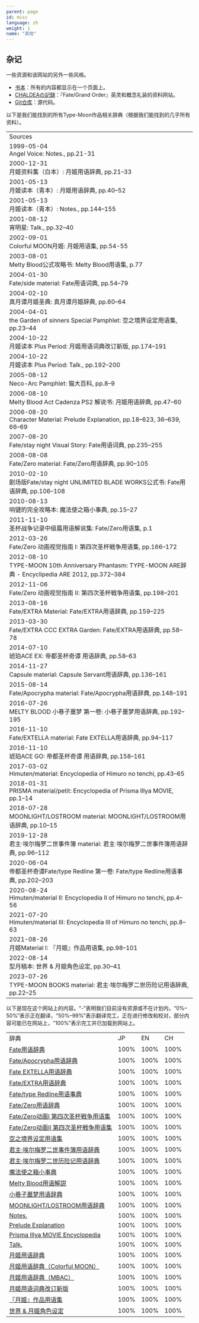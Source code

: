 ```yaml
---
parent: page
id: misc
language: zh
weight: 1
name: "其他"
---
```


## 杂记

一些资源和该网站的另外一些风格。

- <a href="../book/">书本</a>：所有的内容都显示在一个页面上。
- <a href="https://chaldea.tmdict.com/">CHALDEAの記録</a>：『Fate/Grand Order』英灵和概念礼装的资料网站。
- <a href="https://github.com/tmdict/tmdict/">Git仓库</a>：源代码。

以下是我们能找到的所有Type-Moon作品相关辞典（根据我们能找到的几乎所有资料）。

<table>
  <tr class="header">
    <td>Sources</td>
  </tr>
  <tr id="1999av">
    <td>1999-05-04<br /><span class="source">Angel Voice</span>: <span class="glossary">Notes.</span>, <span class="page">pp.21-31</span></td>
  </tr>
  <tr id="2000tdc">
    <td>2000-12-31<br /><span class="source">月姬资料集（白本）</span>: <span class="glossary">月姬用语辞典</span>, <span class="page">pp.21–33</span></td>
  </tr>
  <tr id="2001tdtd">
    <td>2001-05-13<br /><span class="source">月姬读本（青本）</span>: <span class="glossary">月姬用语辞典</span>, <span class="page">pp.40–52</span></td>
  </tr>
  <tr id="2001tdn">
    <td>2001-05-13<br /><span class="source">月姬读本（青本）</span>: <span class="glossary">Notes.</span>, <span class="page">pp.144–155</span></td>
  </tr>
  <tr id="2001ynm">
    <td>2001-08-12<br /><span class="source">宵明星</span>: <span class="glossary">Talk.</span>, <span class="page">pp.32–40</span></td>
  </tr>
  <tr id="2002cmt">
    <td>2002-09-01<br /><span class="source">Colorful MOON月姬</span>: <span class="glossary">月姬用语集</span>, <span class="page">pp.54-55</span></td>
  </tr>
  <tr id="2003mbosg">
    <td>2003-08-01<br /><span class="source">Melty Blood公式攻略书</span>: <span class="glossary">Melty Blood用语集</span>, <span class="page">p.77</span></td>
  </tr>
  <tr id="2004fsm">
    <td>2004-01-30<br /><span class="source">Fate/side material</span>: <span class="glossary">Fate用语词典</span>, <span class="page">pp.54–79</span></td>
  </tr>
  <tr id="2004sts">
    <td>2004-02-10<br /><span class="source">真月谭月姬圣典</span>: <span class="glossary">真月谭月姬辞典</span>, <span class="page">pp.60–64</span></td>
  </tr>
  <tr id="2004gssp">
    <td>2004-04-01<br /><span class="source">the Garden of sinners Special Pamphlet</span>: <span class="glossary">空之境界设定用语集</span>, <span class="page">pp.23–44</span></td>
  </tr>
  <tr id="2004tdpptdr">
    <td>2004-10-22<br /><span class="source">月姬读本 Plus Period</span>: <span class="glossary">月姬用语词典改订新版</span>, <span class="page">pp.174–191</span></td>
  </tr>
  <tr id="2004tdppt">
    <td>2004-10-22<br /><span class="source">月姬读本 Plus Period</span>: <span class="glossary">Talk.</span>, <span class="page">pp.192–200</span></td>
  </tr>
  <tr id="2005np">
    <td>2005-08-12<br /><span class="source">Neco-Arc Pamphlet</span>: <span class="glossary">猫大百科</span>, <span class="page">pp.8–9</span></td>
  </tr>
  <tr id="2006mbacpm">
    <td>2006-08-10<br /><span class="source">Melty Blood Act Cadenza PS2 解说书</span>: <span class="glossary">月姬用语辞典</span>, <span class="page">pp.47–60</span></td>
  </tr>
  <tr id="2006cm">
    <td>2006-08-20<br /><span class="source">Character Material</span>: <span class="glossary">Prelude Explanation</span>, <span class="page">pp.18–623, 36–639, 66–69</span></td>
  </tr>
  <tr id="2007fsnvs">
    <td>2007-08-20<br /><span class="source">Fate/stay night Visual Story</span>: <span class="glossary">Fate用语词典</span>, <span class="page">pp.235–255</span></td>
  </tr>
  <tr id="2008fzm">
    <td>2008-08-08<br /><span class="source">Fate/Zero material</span>: <span class="glossary">Fate/Zero用语辞典</span>, <span class="page">pp.90–105</span></td>
  </tr>
  <tr id="2010fsnubwfog">
    <td>2010-02-10<br /><span class="source">剧场版Fate/stay night UNLIMITED BLADE WORKS公式书</span>: <span class="glossary">Fate用语辞典</span>, <span class="page">pp.106–108</span></td>
  </tr>
  <tr id="2010hibichika">
    <td>2010-08-13<br /><span class="source">响键的完全攻略本</span>: <span class="glossary">魔法使之箱小事典</span>, <span class="page">pp.15–27</span></td>
  </tr>
  <tr id="2011rgwscgc">
    <td>2011-11-10<br /><span class="source">圣杯战争记录中级篇用语解说集</span>: <span class="glossary">Fate/Zero用语集</span>, <span class="page">p.1</span></td>
  </tr>
  <tr id="2012fzavg1">
    <td>2012-03-26<br /><span class="source">Fate/Zero 动画视觉指南 I</span>: <span class="glossary">第四次圣杯戦争用语集</span>, <span class="page">pp.166–172</span></td>
  </tr>
  <tr id="2012tmap">
    <td>2012-08-10<br /><span class="source">TYPE-MOON 10th Anniversary Phantasm</span>: <span class="glossary">TYPE-MOON ARE辞典 - Encyclipedia ARE 2012</span>, <span class="page">pp.372–384</span></td>
  </tr>
  <tr id="2012fzavg2">
    <td>2012-11-06<br /><span class="source">Fate/Zero 动画视觉指南 II</span>: <span class="glossary">第四次圣杯戦争用语集</span>, <span class="page">pp.198–201</span></td>
  </tr>
  <tr id="2013fem">
    <td>2013-08-16<br /><span class="source">Fate/EXTRA Material</span>: <span class="glossary">Fate/EXTRA用语辞典</span>, <span class="page">pp.159–225</span></td>
  </tr>
  <tr id="2013feccceg">
    <td>2013-03-30<br /><span class="source">Fate/EXTRA CCC EXTRA Garden</span>: <span class="glossary">Fate/EXTRA用语辞典</span>, <span class="page">pp.58–78</span></td>
  </tr>
  <tr id="2014kaex">
    <td>2014-07-10<br /><span class="source">琥珀ACE EX</span>: <span class="glossary">帝都圣杯奇谭 用语辞典</span>, <span class="page">pp.58–63</span></td>
  </tr>
  <tr id="2014cm">
    <td>2014-11-27<br /><span class="source">Capsule material</span>: <span class="glossary">Capsule Servant用语辞典</span>, <span class="page">pp.136–161</span></td>
  </tr>
  <tr id="2015fam">
    <td>2015-08-14<br /><span class="source">Fate/Apocrypha material</span>: <span class="glossary">Fate/Apocrypha用语辞典</span>, <span class="page">pp.148–191</span></td>
  </tr>
  <tr id="2016mbbaan">
    <td>2016-07-26<br /><span class="source">MELTY BLOOD 小巷子噩梦 第一卷</span>: <span class="glossary">小巷子噩梦用语辞典</span>, <span class="page">pp.192–195</span></td>
  </tr>
  <tr id="2016fexm">
    <td>2016-11-10<br /><span class="source">Fate/EXTELLA material</span>: <span class="glossary">Fate EXTELLA用语辞典</span>, <span class="page">pp.94–117</span></td>
  </tr>
  <tr id="2016kago">
    <td>2016-11-10<br /><span class="source">琥珀ACE GO</span>: <span class="glossary">帝都圣杯奇谭 用语辞典</span>, <span class="page">pp.158–161</span></td>
  </tr>
  <tr id="2017himuten">
    <td>2017-03-02<br /><span class="source">Himuten/material</span>: <span class="glossary">Encyclopedia of Himuro no tenchi</span>, <span class="page">pp.43–65</span></td>
  </tr>
  <tr id="2018pmp">
    <td>2018-01-31<br /><span class="source">PRISMA material/petit</span>: <span class="glossary">Encyclopedia of Prisma Illya MOVIE</span>, <span class="page">pp.1–14</span></td>
  </tr>
  <tr id="2018moonlightlr">
    <td>2018-07-28<br /><span class="source">MOONLIGHT/LOSTROOM material</span>: <span class="glossary">MOONLIGHT/LOSTROOM用语辞典</span>, <span class="page">pp.10–15</span></td>
  </tr>
  <tr id="2019casefiles">
    <td>2019-12-28<br /><span class="source">君主·埃尔梅罗二世事件簿 material</span>: <span class="glossary">君主·埃尔梅罗二世事件簿用语辞典</span>, <span class="page">pp.96–112</span></td>
  </tr>
  <tr id="2020ftredline">
    <td>2020-06-04<br /><span class="source">帝都圣杯奇谭Fate/type Redline 第一卷</span>: <span class="glossary">Fate/type Redline用语事典</span>, <span class="page">pp.202–203</span></td>
  </tr>
  <tr id="2020himuten2">
    <td>2020-08-24<br /><span class="source">Himuten/material II</span>: <span class="glossary">Encyclopedia II of Himuro no tenchi</span>, <span class="page">pp.4–56</span></td>
  </tr>
  <tr id="2021himuten3">
    <td>2021-07-20<br /><span class="source">Himuten/material III</span>: <span class="glossary">Encyclopedia III of Himuro no tenchi</span>, <span class="page">pp.8–63</span></td>
  </tr>
  <tr id="2021tm1">
    <td>2021-08-26<br /><span class="source">月姬Material I</span>: <span class="glossary">『月姬』作品用语集</span>, <span class="page">pp.98–101</span></td>
  </tr>
  <tr id="2022kk">
    <td>2022-08-14<br /><span class="source">型月稿本</span>: <span class="glossary">世界 & 月姬角色设定</span>, <span class="page">pp.30–41</span></td>
  </tr>
  <tr id="2023tmbm">
    <td>2023-07-26<br /><span class="source">TYPE-MOON BOOKS material</span>: <span class="glossary">君主·埃尔梅罗二世历险记用语辞典</span>, <span class="page">pp.22–25</span></td>
  </tr>
</table>

以下是现在这个网站上的内容。“-”表明我们目前没有资源或不在计划内，“0%–50%”表示正在翻译，“50%–99%”表示翻译完工，正在进行修改和校对，部分内容可能已在网站上，“100%”表示完工并已加载到网站上。

<table>
  <tr class="header">
    <td>辞典</td>
    <td style="width:10px;">JP</td>
    <td style="width:10px;">EN</td>
    <td style="width:10px;">CH</td>
  </tr>
  <tr>
    <td><a href="../book/#fate-side-material">Fate用语辞典</a></td>
    <td class="progress3">100%</td>
    <td class="progress3">100%</td>
    <td class="progress3">100%</td>
  </tr>
  <tr>
    <td><a href="../book/#fate-apocrypha-material">Fate/Apocrypha用语辞典</a></td>
    <td class="progress3">100%</td>
    <td class="progress3">100%</td>
    <td class="progress3">100%</td>
  </tr>
  <tr>
    <td><a href="../book/#fate-extella-material">Fate EXTELLA用语辞典</a></td>
    <td class="progress3">100%</td>
    <td class="progress3">100%</td>
    <td class="progress3">100%</td>
  </tr>
  <tr>
    <td><a href="../book/#fate-extra-material">Fate/EXTRA用语辞典</a></td>
    <td class="progress3">100%</td>
    <td class="progress3">100%</td>
    <td class="progress3">100%</td>
  </tr>
  <tr>
    <td><a href="../book/#fate-type-redline-vol-1">Fate/type Redline用语事典</a></td>
    <td class="progress3">100%</td>
    <td class="progress3">100%</td>
    <td class="progress3">100%</td>
  </tr>
  <tr>
    <td><a href="../book/#fate-zero-material">Fate/Zero用语辞典</a></td>
    <td class="progress3">100%</td>
    <td class="progress3">100%</td>
    <td class="progress3">100%</td>
  </tr>
  <tr>
    <td><a href="../book/#fate-zero-animation-guide-i">Fate/Zero动画I 第四次圣杯戦争用语集</a></td>
    <td class="progress3">100%</td>
    <td class="progress3">100%</td>
    <td class="progress3">100%</td>
  </tr>
  <tr>
    <td><a href="../book/#fate-zero-animation-guide-ii">Fate/Zero动画II 第四次圣杯戦争用语集</a></td>
    <td class="progress3">100%</td>
    <td class="progress3">100%</td>
    <td class="progress3">100%</td>
  </tr>
  <tr>
    <td><a href="../book/#garden-of-sinners-pamphlet">空之境界设定用语集</a></td>
    <td class="progress3">100%</td>
    <td class="progress3">100%</td>
    <td class="progress3">100%</td>
  </tr>
  <tr>
    <td><a href="../book/#lord-el-melloi-ii-case-files-material">君主·埃尔梅罗二世事件簿用语辞典</a></td>
    <td class="progress3">100%</td>
    <td class="progress3">100%</td>
    <td class="progress3">100%</td>
  </tr>
  <tr>
    <td><a href="../book/#type-moon-books-material">君主·埃尔梅罗二世历险记用语辞典</a></td>
    <td class="progress3">100%</td>
    <td class="progress3">100%</td>
    <td class="progress3">100%</td>
  </tr>
  <tr>
    <td><a href="../book/#hibichika-complete-capture-book">魔法使之箱小事典</a></td>
    <td class="progress3">100%</td>
    <td class="progress3">100%</td>
    <td class="progress3">100%</td>
  </tr>
  <tr>
    <td><a href="../book/#melty-blood-official-strategy-guide">Melty Blood用语解説</a></td>
    <td class="progress3">100%</td>
    <td class="progress3">100%</td>
    <td class="progress3">100%</td>
  </tr>
  <tr>
    <td><a href="../book/#melty-blood-back-alley-alliance-nightmare-vol-1">小巷子噩梦用语辞典</a></td>
    <td class="progress3">100%</td>
    <td class="progress3">100%</td>
    <td class="progress3">100%</td>
  </tr>
  <tr>
    <td><a href="../book/#moonlight-lostroom-material">MOONLIGHT/LOSTROOM用语辞典</a></td>
    <td class="progress3">100%</td>
    <td class="progress3">100%</td>
    <td class="progress3">100%</td>
  </tr>
  <tr>
    <td><a href="../book/#angel-voice">Notes.</a></td>
    <td class="progress3">100%</td>
    <td class="progress3">100%</td>
    <td class="progress3">100%</td>
  </tr>
  <tr>
    <td><a href="../book/#character-material">Prelude Explanation</a></td>
    <td class="progress3">100%</td>
    <td class="progress3">100%</td>
    <td class="progress3">100%</td>
  </tr>
  <tr>
    <td><a href="../book/#prisma-material-petit">Prisma Illya MOVIE Encyclopedia</a></td>
    <td class="progress3">100%</td>
    <td class="progress3">100%</td>
    <td class="progress3">100%</td>
  </tr>
  <tr>
    <td><a href="../book/#yoi-no-myoujou">Talk.</a></td>
    <td class="progress3">100%</td>
    <td class="progress3">100%</td>
    <td class="progress3">100%</td>
  </tr>
  <tr>
    <td><a href="../book/#tsukihime-data-collection">月姬用语辞典</a></td>
    <td class="progress3">100%</td>
    <td class="progress3">100%</td>
    <td class="progress3">100%</td>
  </tr>
  <tr>
    <td><a href="../book/#colorful-moon-tsukihime">月姬用语辞典（Colorful MOON）</a></td>
    <td class="progress3">100%</td>
    <td class="progress3">100%</td>
    <td class="progress3">100%</td>
  </tr>
  <tr>
    <td><a href="../book/#melty-blood-act-cadenza-ps2-manual">月姬用语辞典（MBAC）</a></td>
    <td class="progress3">100%</td>
    <td class="progress3">100%</td>
    <td class="progress3">100%</td>
  </tr>
  <tr>
    <td><a href="../book/#tsukihime-dokuhon-plus-period">月姬用语词典改订新版</a></td>
    <td class="progress3">100%</td>
    <td class="progress3">100%</td>
    <td class="progress3">100%</td>
  </tr>
  <tr>
    <td><a href="../book/#tsukihime-material-i">『月姬』作品用语集</a></td>
    <td class="progress3">100%</td>
    <td class="progress3">100%</td>
    <td class="progress3">100%</td>
  </tr>
  <tr>
    <td><a href="../book/#katatuki-kouhon">世界 & 月姬角色设定</a></td>
    <td class="progress3">100%</td>
    <td class="progress3">100%</td>
    <td class="progress3">100%</td>
  </tr>
</table>
